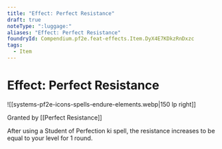 ```yaml
---
title: "Effect: Perfect Resistance"
draft: true
noteType: ":luggage:"
aliases: "Effect: Perfect Resistance"
foundryId: Compendium.pf2e.feat-effects.Item.DyX4E7KDkzRnDxzc
tags:
  - Item
---
```


# Effect: Perfect Resistance
![[systems-pf2e-icons-spells-endure-elements.webp|150 lp right]]

Granted by [[Perfect Resistance]]

After using a Student of Perfection ki spell, the resistance increases to be equal to your level for 1 round.
